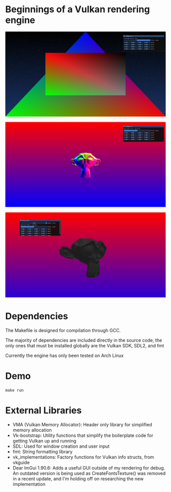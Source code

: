 # Beginnings of a Vulkan rendering engine

![A screenshot of the application, showing a shader starry sky background, a gradient triangle polygon, and a Dear ImGui debug window displaying shader settings](screenshot.png?raw=true "Screenshot")

![A screenshot of the application, showing a shader gradient, a lowpoly model of a monkey head made of multicolored triangles, and a Dear ImGui debug window displaying shader settings](screenshot2.png?raw=true "Screenshot2")

![A screenshot of the application, showing a shader gradient, a lowpoly model of a monkey head made of metallic rough triangles, and a Dear ImGui debug window displaying shader settings](screenshot3.png?raw=true "Screenshot3")

# Dependencies

The Makefile is designed for compilation through GCC.

The majority of dependencies are included directly in the source code, the only ones that must be installed globally are the Vulkan SDK, SDL2, and fmt

Currently the engine has only been tested on Arch Linux

# Demo

```
make run
```

# External Libraries

- VMA (Vulkan Memory Allocator): Header only library for simplified memory allocation
- Vk-bootstrap: Utility functions that simplify the boilerplate code for getting Vulkan up and running
- SDL: Used for window creation and user input
- fmt: String formatting library
- vk\_implementations: Factory functions for Vulkan info structs, from vkguide
- Dear ImGui 1.90.6: Adds a useful GUI outside of my rendering for debug. An outdated version is being used as CreateFontsTexture() was removed in a recent update, and I'm holding off on researching the new implementation

